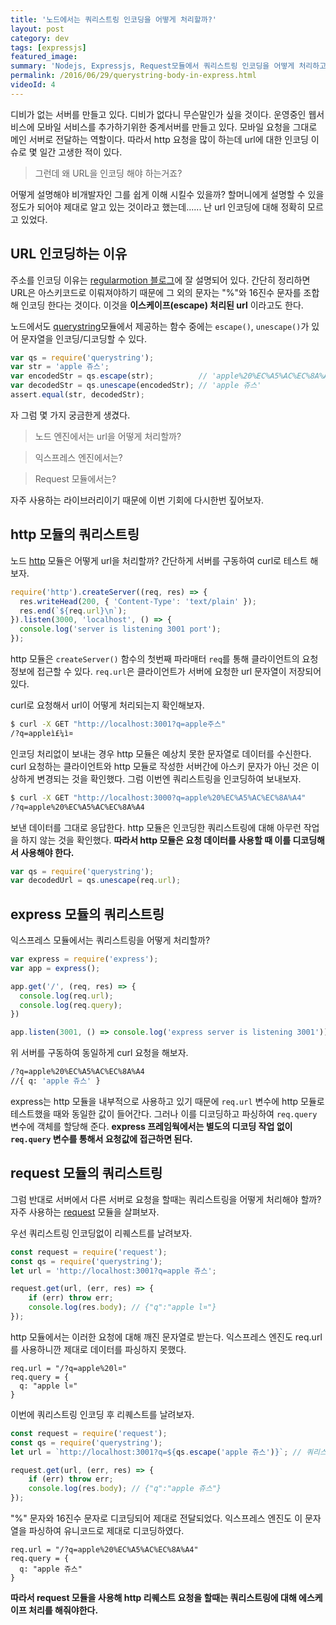 ```yaml
---
title: '노드에서는 쿼리스트링 인코딩을 어떻게 처리할까?'
layout: post
category: dev
tags: [expressjs]
featured_image:
summary: 'Nodejs, Expressjs, Request모듈에서 쿼리스트링 인코딩을 어떻게 처리하고 있을까? 그리고 어떻게 사용해야 할까?'
permalink: /2016/06/29/querystring-body-in-express.html
videoId: 4
---
```


디비가 없는 서버를 만들고 있다. 디비가 없다니 무슨말인가 싶을 것이다.
운영중인 웹서비스에 모바일 서비스를 추가하기위한 중계서버를 만들고 있다.
모바일 요청을 그대로 메인 서버로 전달하는 역할이다.
따라서 http 요청을 많이 하는데 url에 대한 인코딩 이슈로 몇 일간 고생한 적이 있다.

> 그런데 왜 URL을 인코딩 해야 하는거죠?

어떻게 설명해야 비개발자인 그를 쉽게 이해 시킬수 있을까?
할머니에게 설명할 수 있을 정도가 되어야 제대로 알고 있는 것이라고 했는데......
난 url 인코딩에 대해 정확히 모르고 있었다.


## URL 인코딩하는 이유

주소를 인코딩 이유는 [regularmotion 블로그](http://regularmotion.kr/url-encoding-url/)에 잘 설명되어 있다.
간단히 정리하면 URL은 아스키코드로 이뤄져야하기 때문에 그 외의 문자는 "%"와 16진수 문자를 조합해 인코딩 한다는 것이다.
이것을 **이스케이프(escape) 처리된 url** 이라고도 한다.

노드에서도 [querystring](https://nodejs.org/dist/latest-v4.x/docs/api/querystring.html)모듈에서 제공하는 함수 중에는 `escape()`, `unescape()`가 있어 문자열을 인코딩/디코딩할 수 있다.

```javascript
var qs = require('querystring');
var str = 'apple 쥬스';
var encodedStr = qs.escape(str);          // 'apple%20%EC%A5%AC%EC%8A%A4'
var decodedStr = qs.unescape(encodedStr); // 'apple 쥬스'
assert.equal(str, decodedStr);
```

자 그럼 몇 가지 궁금한게 생겼다.

> 노드 엔진에서는 url을 어떻게 처리할까?

> 익스프레스 엔진에서는?

> Request 모듈에서는?

자주 사용하는 라이브러리이기 때문에 이번 기회에 다시한번 짚어보자.


## http 모듈의 쿼리스트링

노드 [http](https://nodejs.org/dist/latest-v4.x/docs/api/http.html) 모듈은 어떻게 url을 처리할까?
간단하게 서버를 구동하여 curl로 테스트 해보자.

```javascript
require('http').createServer((req, res) => {
  res.writeHead(200, { 'Content-Type': 'text/plain' });
  res.end(`${req.url}\n`);
}).listen(3000, 'localhost', () => {
  console.log('server is listening 3001 port');
});
```

http 모듈은 `createServer()` 함수의 첫번째 파라매터 `req`를 통해 클라이언트의 요청 정보에 접근할 수 있다.
`req.url`은 클라이언트가 서버에 요청한 url 문자열이 저장되어 있다.

curl로 요청해서 url이 어떻게 처리되는지 확인해보자.

```bash
$ curl -X GET "http://localhost:3001?q=apple주스"
/?q=appleì£¼ì¤
```

인코딩 처리없이 보내는 경우 http 모듈은 예상치 못한 문자열로 데이터를 수신한다.
curl 요청하는 클라이언트와 http 모듈로 작성한 서버간에 아스키 문자가 아닌 것은 이상하게 변경되는 것을 확인했다.
그럼 이번엔 쿼리스트링을 인코딩하여 보내보자.

```bash
$ curl -X GET "http://localhost:3000?q=apple%20%EC%A5%AC%EC%8A%A4"
/?q=apple%20%EC%A5%AC%EC%8A%A4
```

보낸 데이터를 그대로 응답한다.
http 모듈은 인코딩한 쿼리스트링에 대해 아무런 작업을 하지 않는 것을 확인했다.
**따라서 http 모듈은 요청 데이터를 사용할 때 이를 디코딩해서 사용해야 한다.**

```javascript
var qs = require('querystring');
var decodedUrl = qs.unescape(req.url);
```

## express 모듈의 쿼리스트링

익스프레스 모듈에서는 쿼리스트링을 어떻게 처리할까?

```javascript
var express = require('express');
var app = express();

app.get('/', (req, res) => {
  console.log(req.url);
  console.log(req.query);
})

app.listen(3001, () => console.log('express server is listening 3001'));
```

위 서버를 구동하여 동일하게 curl 요청을 해보자.

```bash
/?q=apple%20%EC%A5%AC%EC%8A%A4
//{ q: 'apple 쥬스' }
```

express는 http 모듈을 내부적으로 사용하고 있기 때문에 `req.url` 변수에 http 모듈로 테스트했을 때와 동일한 값이 들어간다.
그러나 이를 디코딩하고 파싱하여 `req.query` 변수에 객체를 할당해 준다.
**express 프레임웍에서는 별도의 디코딩 작업 없이 `req.query` 변수를 통해서 요청값에 접근하면 된다.**


## request 모듈의 쿼리스트링

그럼 반대로 서버에서 다른 서버로 요청을 할때는 쿼리스트링을 어떻게 처리해야 할까?
자주 사용하는 [request](https://github.com/request/request) 모듈을 살펴보자.

우선 쿼리스트링 인코딩없이 리퀘스트를 날려보자.

```javascript
const request = require('request');
const qs = require('querystring');
let url = 'http://localhost:3001?q=apple 쥬스';

request.get(url, (err, res) => {
    if (err) throw err;
    console.log(res.body); // {"q":"apple l¤"}
});
```

http 모듈에서는 이러한 요청에 대해 깨진 문자열로 받는다.
익스프레스 엔진도 req.url를 사용하니깐 제대로 데이터를 파싱하지 못했다.

```
req.url = "/?q=apple%20l¤"
req.query = {
  q: "apple l¤"
}
```

이번에 쿼리스트링 인코딩 후 리퀘스트를 날려보자.

```javascript
const request = require('request');
const qs = require('querystring');
let url = `http://localhost:3001?q=${qs.escape('apple 쥬스')}`; // 쿼리스트링 인코딩 처리

request.get(url, (err, res) => {
    if (err) throw err;
    console.log(res.body); // {"q":"apple 쥬스"}
});
```

"%" 문자와 16진수 문자로 디코딩되어 제대로 전달되었다.
익스프레스 엔진도 이 문자열을 파싱하여 유니코드로 제대로 디코딩하였다.

```
req.url = "/?q=apple%20%EC%A5%AC%EC%8A%A4"
req.query = {
  q: "apple 쥬스"
}
```

**따라서 request 모듈을 사용해 http 리퀘스트 요청을 할때는 쿼리스트링에 대해 에스케이프 처리를 해줘야한다.**
